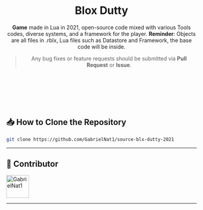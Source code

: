 <div align="center">

# Blox Dutty

**Game** made in Lua in 2021, open-source code mixed with various Tools codes, diverse systems, and a framework for the player. **Reminder**: Objects are all files in .rblx, Lua files such as Datastore and Framework, the base code will be inside.

 >Any bug fixes or feature requests should be submitted via **Pull Request** or **Issue**.

</div>

<br><br><br><br><br>

## 📥 How to Clone the Repository

<div align="left">

```sh
git clone https://github.com/GabrielNat1/source-blx-dutty-2021
```

</div>

----------------

## 👤 Contributor
<div align="left">

<a href="https://github.com/GabrielNat1">
  <img src="https://github.com/GabrielNat1.png?size=100" alt="GabrielNat1" width="60" height="60">
</a>

</div>

----------------
